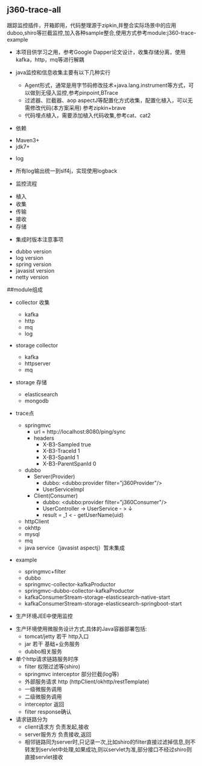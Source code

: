 ## j360-trace-all
跟踪监控插件，开箱即用，代码整理源于zipkin,并整合实际场景中的应用 duboo,shiro等拦截监控,加入各种sample整合,使用方式参考module:j360-trace-example
* 本项目供学习之用，参考Google Dapper论文设计，收集存储分离，使用kafka，http，mq等进行解耦

* java监控和信息收集主要有以下几种实行
    - Agent形式，通常是用字节码修改技术+java.lang.instrument等方式，可以做到无侵入监控,参考pinpoint,BTrace
    - 过滤器、拦截器、aop aspectJ等配置化方式收集，配置化植入，可以无需修改代码(本方案采用) 参考zipkin+brave
    - 代码埋点植入，需要添加植入代码收集,参考cat、cat2

* 依赖
 - Maven3+
 - jdk7+


* log
 - 所有log输出统一到slf4j，实现使用logback

* 监控流程
 - 植入
 - 收集
 - 传输
 - 接收
 - 存储


* 集成时版本注意事项
 - dubbo version
 - log version
 - spring version
 - javasist version
 - netty version


##module组成
* collector 收集
    - kafka
    - http
    - mq
    - log

* storage collector
    - kafka
    - httpserver
    - mq

* storage 存储
    - elasticsearch
    - mongodb


* trace点
    - springmvc
        - url = http://localhost:8080/ping/sync
        * headers
            - X-B3-Sampled true
            - X-B3-TraceId 1
            - X-B3-SpanId 1
            - X-B3-ParentSpanId 0
    - dubbo
        * Server(Provider)
            - dubbo:    <dubbo:provider filter="j360Provider"/>
            - UserServiceImpl
        * Client(Consumer)
            - dubbo:    <dubbo:provider filter="j360Consumer"/>
            - UserController -> UserService - > ↓
            - result =  _1  < - getUserName(uid)
    - httpClient
    - okhttp
    - mysql
    - mq
    - java service（javasist aspectj）暂未集成

* example
    - springmvc+filter
    - dubbo
    - springmvc-collector-kafkaProductor
    - springmvc-dubbo-collector-kafkaProductor
    - kafkaConsumerStream-storage-elasticsearch-native-start
    - kafkaConsumerStream-storage-elasticsearch-springboot-start


* 生产环境JEE中使用监控
 - 生产环境使用微服务设计方式,具体的Java容器部署包括:
    - tomcat/jetty 若干 http入口
    - jar 若干 基础+业务服务
    - dubbo相关服务
 - 单个http请求链路服务时序
    - filter 权限过滤等(shiro)
    - springmvc interceptor 部分拦截(log等)
    - 外部服务请求 http (httpClient/okhttp/restTemplate)
    - 一级微服务调用
    - 二级微服务调用
    - interceptor 返回
    - filter response确认
 - 请求链路分为
    - client请求方 负责发起,接收
    - server服务方 负责接收,返回
    - 相邻链路同为server时,只记录一次,比如shiro的filter直接过滤掉信息,则不转发到servlet中处理,如果成功,则以servlet为准,部分接口不经过shiro则直接servlet接收
